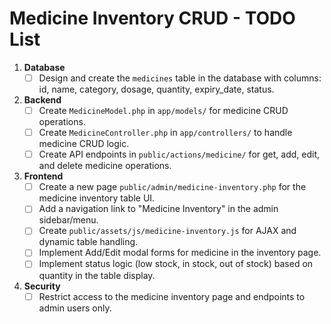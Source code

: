 # Medicine Inventory CRUD - TODO List

1. **Database**
   - [ ] Design and create the `medicines` table in the database with columns: id, name, category, dosage, quantity, expiry_date, status.

2. **Backend**
   - [ ] Create `MedicineModel.php` in `app/models/` for medicine CRUD operations.
   - [ ] Create `MedicineController.php` in `app/controllers/` to handle medicine CRUD logic.
   - [ ] Create API endpoints in `public/actions/medicine/` for get, add, edit, and delete medicine operations.

3. **Frontend**
   - [ ] Create a new page `public/admin/medicine-inventory.php` for the medicine inventory table UI.
   - [ ] Add a navigation link to "Medicine Inventory" in the admin sidebar/menu.
   - [ ] Create `public/assets/js/medicine-inventory.js` for AJAX and dynamic table handling.
   - [ ] Implement Add/Edit modal forms for medicine in the inventory page.
   - [ ] Implement status logic (low stock, in stock, out of stock) based on quantity in the table display.

4. **Security**
   - [ ] Restrict access to the medicine inventory page and endpoints to admin users only.